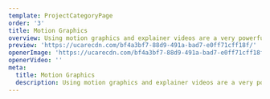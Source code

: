 ```yaml
---
template: ProjectCategoryPage
order: '3'
title: Motion Graphics
overview: Using motion graphics and explainer videos are a very powerful way to convey a message because they are fun and engaging to your client if they are made right. We have made a lot of them.
preview: 'https://ucarecdn.com/bf4a3bf7-88d9-491a-bad7-e0ff71cff18f/'
openerImage: 'https://ucarecdn.com/bf4a3bf7-88d9-491a-bad7-e0ff71cff18f/'
openerVideo: ''
meta:
  title: Motion Graphics
  description: Using motion graphics and explainer videos are a very powerful way to convey a message because they are fun and engaging to your client if they are made right. We have made a lot of them.
---
```

